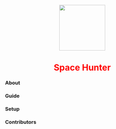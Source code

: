 <p align="center"><img src="https://spacehunter.vercel.app/static/media/rocket.585ceaf1.svg" width="150px" align="center"></p>

<h1 align="center" style="color: red"> Space Hunter</h1>

### About
### Guide
### Setup
### Contributors
